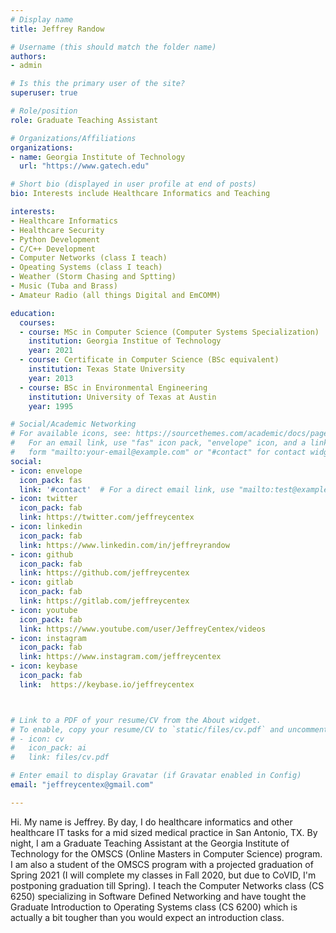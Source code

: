 ```yaml
---
# Display name
title: Jeffrey Randow

# Username (this should match the folder name)
authors:
- admin

# Is this the primary user of the site?
superuser: true

# Role/position
role: Graduate Teaching Assistant

# Organizations/Affiliations
organizations:
- name: Georgia Institute of Technology
  url: "https://www.gatech.edu"

# Short bio (displayed in user profile at end of posts)
bio: Interests include Healthcare Informatics and Teaching

interests:
- Healthcare Informatics
- Healthcare Security
- Python Development
- C/C++ Development
- Computer Networks (class I teach)
- Opeating Systems (class I teach)
- Weather (Storm Chasing and Sptting)
- Music (Tuba and Brass)
- Amateur Radio (all things Digital and EmCOMM)

education:
  courses:
  - course: MSc in Computer Science (Computer Systems Specialization)
    institution: Georgia Institue of Technology
    year: 2021
  - course: Certificate in Computer Science (BSc equivalent)
    institution: Texas State University
    year: 2013
  - course: BSc in Environmental Engineering
    institution: University of Texas at Austin
    year: 1995

# Social/Academic Networking
# For available icons, see: https://sourcethemes.com/academic/docs/page-builder/#icons
#   For an email link, use "fas" icon pack, "envelope" icon, and a link in the
#   form "mailto:your-email@example.com" or "#contact" for contact widget.
social:
- icon: envelope
  icon_pack: fas
  link: '#contact'  # For a direct email link, use "mailto:test@example.org".
- icon: twitter
  icon_pack: fab
  link: https://twitter.com/jeffreycentex
- icon: linkedin
  icon_pack: fab
  link: https://www.linkedin.com/in/jeffreyrandow
- icon: github
  icon_pack: fab
  link: https://github.com/jeffreycentex
- icon: gitlab
  icon_pack: fab
  link: https://gitlab.com/jeffreycentex
- icon: youtube
  icon_pack: fab
  link: https://www.youtube.com/user/JeffreyCentex/videos
- icon: instagram
  icon_pack: fab
  link: https://www.instagram.com/jeffreycentex
- icon: keybase
  icon_pack: fab
  link:  https://keybase.io/jeffreycentex



# Link to a PDF of your resume/CV from the About widget.
# To enable, copy your resume/CV to `static/files/cv.pdf` and uncomment the lines below.
# - icon: cv
#   icon_pack: ai
#   link: files/cv.pdf

# Enter email to display Gravatar (if Gravatar enabled in Config)
email: "jeffreycentex@gmail.com"

---
```


Hi.  My name is Jeffrey.  By day, I do healthcare informatics and other healthcare IT tasks for a mid sized medical practice in San Antonio, TX.  By night, I am a Graduate Teaching Assistant at the Georgia Institute of Technology for the OMSCS (Online Masters in Computer Science) program.  I am also a student of the OMSCS program with a projected graduation of Spring 2021 (I will complete my classes in Fall 2020, but due to CoVID, I'm postponing graduation till Spring).  I teach the Computer Networks class (CS 6250) specializing in Software Defined Networking and have tought the Graduate Introduction to Operating Systems class (CS 6200) which is actually a bit tougher than you would expect an introduction class.

